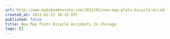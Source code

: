 ```yaml
---
url: http://www.mybikeadvocate.com/2011/02/new-map-plots-bicycle-accidents-in.html
created_at: 2011-02-21 18:23 UTC
published: false
title: New Map Plots Bicycle Accidents In Chicago
tags: []
---
```



